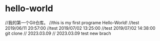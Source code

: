 # hello-world
//我的第一个Git仓库。
//this is my first programe Hello-World!
//test 2019/06/11 20:57:00
//test 2019/07/02 13:25:00
//test 2019/07/02 14:38:00  git clone
// 2023.03.09
// 2023.03.09 test new brach
